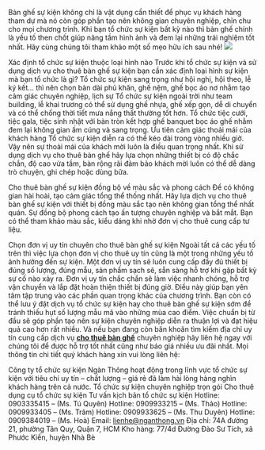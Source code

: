 Bàn ghế sự kiện không chỉ là vật dụng cần thiết để phục vụ khách hàng tham dự mà nó còn góp phần tạo nên không gian chuyên nghiệp, chỉn chu cho mọi chương trình. Khi bạn tổ chức sự kiện bất kỳ nào thì bàn ghế chính là yếu tố then chốt giúp nâng tầm hình ảnh và đem lại những trải nghiệm tốt nhất. Hãy cùng chúng tôi tham khảo một số mẹo hữu ích sau nhé!
![](https://g0v.hackmd.io/_uploads/BkG8_Csiex.jpg)

Xác định tổ chức sự kiện thuộc loại hình nào
Trước khi tổ chức sự kiện và sử dụng dịch vụ cho thuê bàn ghế sự kiện bạn cần xác định loại hình sự kiện mà bạn tổ chức là gì?
Tổ chức sự kiện sang trọng như hội nghị, hội theo, lễ ký kết… thì nên chọn bàn dài phủ khăn, ghế nệm, ghế bọc áo nơ nhằm tạo cảm giác chuyên nghiệp, lịch sự
Tổ chức sự kiện ngoài trời như team building, lễ khai trương có thể sử dụng ghế nhựa, ghế xếp gọn, dễ di chuyển và có thể chống thời tiết mưa nắng thất thường tốt hơn.
Tổ chức tiệc cưới, tiệc gala, tiệc sinh nhật với bàn tròn kết hợp ghế banquet bọc áo ghế nhằm đem lại không gian ấm cúng và sang trọng.
Ưu tiên cảm giác thoải mái của khách hàng
Tổ chức sự kiện diễn ra có thể kéo dài trong vòng nhiều giờ. Vậy nên sự thoải mái của khách mời luôn là điều quan trọng nhất. Khi sử dụng dịch vụ cho thuê bàn ghế hãy lựa chọn những thiết bị có độ chắc chắn, độ cao vừa tầm, bàn rộng rãi đảm bảo khách mời luôn có thể dễ dàng trò chuyện, ghi chép hoặc dùng bữa.

Cho thuê bàn ghế sự kiện đồng bộ về màu sắc và phong cách
Để có không gian hài hoài, tạo cảm giác tổng thể thống nhất. Hãy lựa dịch vụ cho thuê bàn ghế sự kiện với thiết bị đồng màu sắc tạo nên không gian tổng thể nhất quán. Sự đồng bộ phong cách tạo ấn tượng chuyên nghiệp và bắt mắt. Bạn có thể tham khảo màu sắc, kiểu dáng khi nhờ đơn vị cho thuê cung cấp tư liệu.

Chọn đơn vị uy tín chuyên cho thuê bàn ghế sự kiện
Ngoài tất cả các yếu tố trên thì việc lựa chọn đơn vị cho thuê uy tín cũng là một trong những yếu tố ảnh hưởng đến sự kiện. Một đơn vị uy tín sẽ luôn cung cấp đầy đủ thiết bị đúng số lượng, đúng mẫu, sản phẩm sạch sẽ, sẵn sàng hỗ trợ khi gặp bất kỳ sự cố nào xảy ra.
Đơn vị uy tín chắc chắn sẽ làm việc nhanh chóng, hỗ trợ vận chuyển và lắp đặt hoàn thiện thiết bị đúng giờ. Điều này giúp bạn yên tâm tập trung vào các phần quan trọng khác của chương trình. 
Bạn còn có thể lưu ý đặt dịch vụ tổ chức sự kiện hay cho thuê bàn ghế sự kiện sớm để tránh thiếu hụt số lượng mẫu mã vào những mùa cao điểm. Việc chuẩn bị từ đầu sẽ góp phần tạo nên sự kiện chuyên nghiệp diễn ra thuận lợi và đạt hiệu quả cao hơn rất nhiều.
Và nếu bạn đang còn băn khoăn tìm kiếm địa chỉ uy tín cung cấp dịch vụ [**cho thuê bàn ghế**](https://thuesukien.vn/danh-muc-san-pham/cho-thue-ban-ghe-su-kien) chuyên nghiệp hãy liên hệ ngay với chúng tôi để được hỗ trợ tốt nhất cũng như báo giá nhiều ưu đãi nhất.
Mọi thông tin chi tiết quý khách hàng xin vui lòng liên hệ:

Công ty tổ chức sự kiện Ngàn Thông hoạt động trong lĩnh vực tổ chức sự kiện với tiêu chí uy tín – chất lượng – giá rẻ đã làm hài lòng hàng nghìn khách hàng trên cả nước.
Tổ chức sự kiện chuyên nghiệp trọn gói
Cho thuê dụng cụ tổ chức sự kiện
Tư vấn kịch bản tổ chức sự kiện
Hotline: 0903335415 – (Ms. Tú Quyên)
Hotline: 0909933215 – (Ms. Thảo)
Hotline: 0909933405 – (Ms. Trâm)
Hotline: 0909933625 – (Ms. Thu Duyên)
Hotline: 0909384019 – (Ms. Hoà)
 Email: lienhe@nganthong.vn
 Địa chỉ: 74A đường 21, phường Tân Quy, Quận 7, HCM
 Kho hàng: 77/4d Đường Đào Sư Tích, xã Phước Kiển, huyện Nhà Bè


